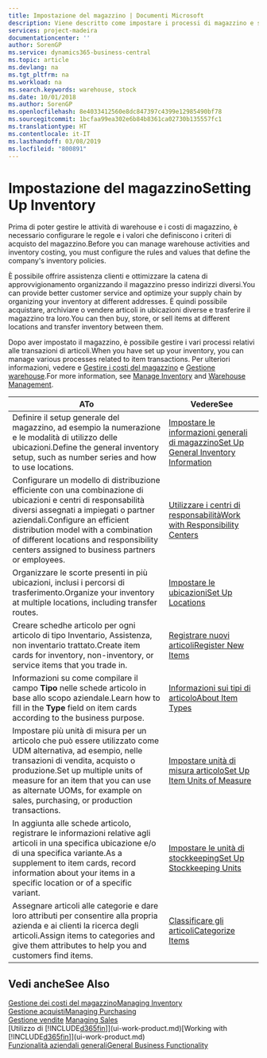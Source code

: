 ```yaml
---
title: Impostazione del magazzino | Documenti Microsoft
description: Viene descritto come impostare i processi di magazzino e stock, inclusi i percorsi di trasferimento e le ubicazioni, come le warehouse.
services: project-madeira
documentationcenter: ''
author: SorenGP
ms.service: dynamics365-business-central
ms.topic: article
ms.devlang: na
ms.tgt_pltfrm: na
ms.workload: na
ms.search.keywords: warehouse, stock
ms.date: 10/01/2018
ms.author: SorenGP
ms.openlocfilehash: 8e4033412560e8dc847397c4399e12985490bf78
ms.sourcegitcommit: 1bcfaa99ea302e6b84b8361ca02730b135557fc1
ms.translationtype: HT
ms.contentlocale: it-IT
ms.lasthandoff: 03/08/2019
ms.locfileid: "800891"
---
```

# <a name="setting-up-inventory"></a><span data-ttu-id="aacf8-103">Impostazione del magazzino</span><span class="sxs-lookup"><span data-stu-id="aacf8-103">Setting Up Inventory</span></span>
<span data-ttu-id="aacf8-104">Prima di poter gestire le attività di warehouse e i costi di magazzino, è necessario configurare le regole e i valori che definiscono i criteri di acquisto del magazzino.</span><span class="sxs-lookup"><span data-stu-id="aacf8-104">Before you can manage warehouse activities and inventory costing, you must configure the rules and values that define the company's inventory policies.</span></span>

<span data-ttu-id="aacf8-105">È possibile offrire assistenza clienti e ottimizzare la catena di approvvigionamento organizzando il magazzino presso indirizzi diversi.</span><span class="sxs-lookup"><span data-stu-id="aacf8-105">You can provide better customer service and optimize your supply chain by organizing your inventory at different addresses.</span></span> <span data-ttu-id="aacf8-106">È quindi possibile acquistare, archiviare o vendere articoli in ubicazioni diverse e trasferire il magazzino tra loro.</span><span class="sxs-lookup"><span data-stu-id="aacf8-106">You can then buy, store, or sell items at different locations and transfer inventory between them.</span></span>

<span data-ttu-id="aacf8-107">Dopo aver impostato il magazzino, è possibile gestire i vari processi relativi alle transazioni di articoli.</span><span class="sxs-lookup"><span data-stu-id="aacf8-107">When you have set up your inventory, you can manage various processes related to item transactions.</span></span> <span data-ttu-id="aacf8-108">Per ulteriori informazioni, vedere e [Gestire i costi del magazzino](inventory-manage-inventory.md) e [Gestione warehouse](warehouse-manage-warehouse.md).</span><span class="sxs-lookup"><span data-stu-id="aacf8-108">For more information, see [Manage Inventory](inventory-manage-inventory.md) and [Warehouse Management](warehouse-manage-warehouse.md).</span></span>

| <span data-ttu-id="aacf8-109">A</span><span class="sxs-lookup"><span data-stu-id="aacf8-109">To</span></span> | <span data-ttu-id="aacf8-110">Vedere</span><span class="sxs-lookup"><span data-stu-id="aacf8-110">See</span></span> |
| --- | --- |
| <span data-ttu-id="aacf8-111">Definire il setup generale del magazzino, ad esempio la numerazione e le modalità di utilizzo delle ubicazioni.</span><span class="sxs-lookup"><span data-stu-id="aacf8-111">Define the general inventory setup, such as number series and how to use locations.</span></span> |[<span data-ttu-id="aacf8-112">Impostare le informazioni generali di magazzino</span><span class="sxs-lookup"><span data-stu-id="aacf8-112">Set Up General Inventory Information</span></span>](inventory-how-setup-general.md) |
|<span data-ttu-id="aacf8-113">Configurare un modello di distribuzione efficiente con una combinazione di ubicazioni e centri di responsabilità diversi assegnati a impiegati o partner aziendali.</span><span class="sxs-lookup"><span data-stu-id="aacf8-113">Configure an efficient distribution model with a combination of different locations and responsibility centers assigned to business partners or employees.</span></span>|[<span data-ttu-id="aacf8-114">Utilizzare i centri di responsabilità</span><span class="sxs-lookup"><span data-stu-id="aacf8-114">Work with Responsibility Centers</span></span>](inventory-responsibility-centers.md)|
| <span data-ttu-id="aacf8-115">Organizzare le scorte presenti in più ubicazioni, inclusi i percorsi di trasferimento.</span><span class="sxs-lookup"><span data-stu-id="aacf8-115">Organize your inventory at multiple locations, including transfer routes.</span></span> |[<span data-ttu-id="aacf8-116">Impostare le ubicazioni</span><span class="sxs-lookup"><span data-stu-id="aacf8-116">Set Up Locations</span></span>](inventory-how-register-new-items.md) |
| <span data-ttu-id="aacf8-117">Creare schedhe articolo per ogni articolo di tipo Inventario, Assistenza, non inventario trattato.</span><span class="sxs-lookup"><span data-stu-id="aacf8-117">Create item cards for inventory, non-inventory, or service items that you trade in.</span></span> |[<span data-ttu-id="aacf8-118">Registrare nuovi articoli</span><span class="sxs-lookup"><span data-stu-id="aacf8-118">Register New Items</span></span>](inventory-how-register-new-items.md) |
|<span data-ttu-id="aacf8-119">Informazioni su come compilare il campo **Tipo** nelle schede articolo in base allo scopo aziendale.</span><span class="sxs-lookup"><span data-stu-id="aacf8-119">Learn how to fill in the **Type** field on item cards according to the business purpose.</span></span>|[<span data-ttu-id="aacf8-120">Informazioni sui tipi di articolo</span><span class="sxs-lookup"><span data-stu-id="aacf8-120">About Item Types</span></span>](inventory-about-item-types.md)| 
|<span data-ttu-id="aacf8-121">Impostare più unità di misura per un articolo che può essere utilizzato come UDM alternativa, ad esempio, nelle transazioni di vendita, acquisto o produzione.</span><span class="sxs-lookup"><span data-stu-id="aacf8-121">Set up multiple units of measure for an item that you can use as alternate UOMs, for example on sales, purchasing, or production transactions.</span></span>|[<span data-ttu-id="aacf8-122">Impostare unità di misura articolo</span><span class="sxs-lookup"><span data-stu-id="aacf8-122">Set Up Item Units of Measure</span></span>](inventory-how-setup-units-of-measure.md)|
|<span data-ttu-id="aacf8-123">In aggiunta alle schede articolo, registrare le informazioni relative agli articoli in una specifica ubicazione e/o di una specifica variante.</span><span class="sxs-lookup"><span data-stu-id="aacf8-123">As a supplement to item cards, record information about your items in a specific location or of a specific variant.</span></span>|[<span data-ttu-id="aacf8-124">Impostare le unità di stockkeeping</span><span class="sxs-lookup"><span data-stu-id="aacf8-124">Set Up Stockkeeping Units</span></span>](inventory-how-to-set-up-stockkeeping-units.md)|
| <span data-ttu-id="aacf8-125">Assegnare articoli alle categorie e dare loro attributi per consentire alla propria azienda e ai clienti la ricerca degli articoli.</span><span class="sxs-lookup"><span data-stu-id="aacf8-125">Assign items to categories and give them attributes to help you and customers find items.</span></span> |[<span data-ttu-id="aacf8-126">Classificare gli articoli</span><span class="sxs-lookup"><span data-stu-id="aacf8-126">Categorize Items</span></span>](inventory-how-categorize-items.md) |

## <a name="see-also"></a><span data-ttu-id="aacf8-127">Vedi anche</span><span class="sxs-lookup"><span data-stu-id="aacf8-127">See Also</span></span>
[<span data-ttu-id="aacf8-128">Gestione dei costi del magazzino</span><span class="sxs-lookup"><span data-stu-id="aacf8-128">Managing Inventory</span></span>](inventory-manage-inventory.md)  
[<span data-ttu-id="aacf8-129">Gestione acquisti</span><span class="sxs-lookup"><span data-stu-id="aacf8-129">Managing Purchasing</span></span>](purchasing-manage-purchasing.md)  
<span data-ttu-id="aacf8-130">[Gestione vendite](sales-manage-sales.md)  </span><span class="sxs-lookup"><span data-stu-id="aacf8-130">[Managing Sales](sales-manage-sales.md)  </span></span>  
<span data-ttu-id="aacf8-131">[Utilizzo di [!INCLUDE[d365fin](includes/d365fin_md.md)]](ui-work-product.md)</span><span class="sxs-lookup"><span data-stu-id="aacf8-131">[Working with [!INCLUDE[d365fin](includes/d365fin_md.md)]](ui-work-product.md)</span></span>  
[<span data-ttu-id="aacf8-132">Funzionalità aziendali generali</span><span class="sxs-lookup"><span data-stu-id="aacf8-132">General Business Functionality</span></span>](ui-across-business-areas.md)
